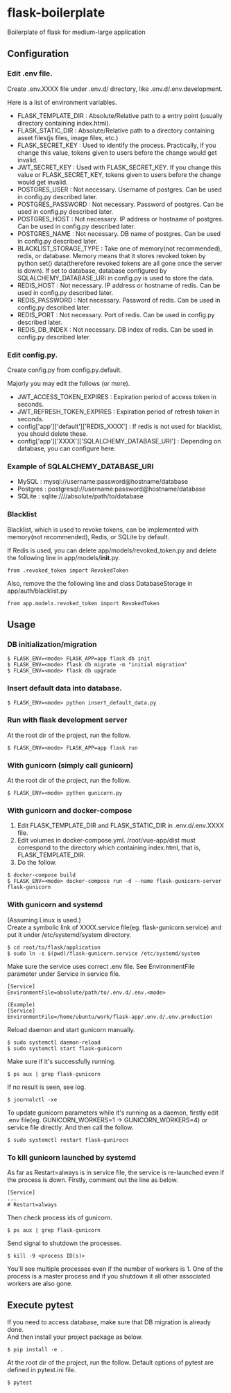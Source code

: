 # flask-boilerplate
Boilerplate of flask for medium-large application

## Configuration
### Edit .env file.
Create .env.XXXX file under .env.d/ directory, like .env.d/.env.development.

Here is a list of environment variables.
* FLASK_TEMPLATE_DIR : Absolute/Relative path to a entry point (usually directory containing index.html).
* FLASK_STATIC_DIR : Absolute/Relative path to a directory containing asset files(js files, image files, etc.)
* FLASK_SECRET_KEY : Used to identify the process. Practically, if you change this value, tokens given to users before the change would get invalid.
* JWT_SECRET_KEY : Used with FLASK_SECRET_KEY. If you change this value or FLASK_SECRET_KEY, tokens given to users before the change would get invalid.
* POSTGRES_USER : Not necessary. Username of postgres. Can be used in config.py described later.
* POSTGRES_PASSWORD : Not necessary. Password of postgres. Can be used in config.py described later.
* POSTGRES_HOST : Not necessary. IP address or hostname of postgres. Can be used in config.py described later.
* POSTGRES_NAME : Not necessary. DB name of postgres. Can be used in config.py described later.
* BLACKLIST_STORAGE_TYPE : Take one of memory(not recommended), redis, or database. Memory means that it stores revoked token by python set() data(therefore revoked tokens are all gone once the server is down). If set to database, database configured by SQLALCHEMY_DATABASE_URI in config.py is used to store the data.
* REDIS_HOST : Not necessary. IP address or hostname of redis. Can be used in config.py described later.
* REDIS_PASSWORD : Not necessary. Password of redis. Can be used in config.py described later.
* REDIS_PORT : Not necessary. Port of redis. Can be used in config.py described later.
* REDIS_DB_INDEX : Not necessary. DB index of redis. Can be used in config.py described later.

### Edit config.py.
Create config.py from config.py.default.

Majorly you may edit the follows (or more).
* JWT_ACCESS_TOKEN_EXPIRES : Expiration period of access token in seconds.
* JWT_REFRESH_TOKEN_EXPIRES : Expiration period of refresh token in seconds.
* config\['app'\]\['default'\]\['REDIS_XXXX'\] : If redis is not used for blacklist, you should delete these.
* config\['app'\]\['XXXX'\]\['SQLALCHEMY_DATABASE_URI'\] : Depending on database, you can configure here.

### Example of SQLALCHEMY_DATABASE_URI
* MySQL : mysql://username:password@hostname/database
* Postgres : postgresql://username:password@hostname/database
* SQLite : sqlite:////absolute/path/to/database

### Blacklist
Blacklist, which is used to revoke tokens, can be implemented with memory(not recommended), 
Redis, or SQLite by default.

If Redis is used, you can delete app/models/revoked_token.py and delete the following line
in app/models/__init__.py.
```
from .revoked_token import RevokedToken
```
Also, remove the the following line and class DatabaseStorage in app/auth/blacklist.py
```
from app.models.revoked_token import RevokedToken
```

## Usage
### DB initialization/migration
```
$ FLASK_ENV=<mode> FLASK_APP=app flask db init
$ FLASK_ENV=<mode> flask db migrate -m "initial migration"
$ FLASK_ENV=<mode> flask db upgrade
```

### Insert default data into database.
```
$ FLASK_ENV=<mode> python insert_default_data.py
```

### Run with flask development server
At the root dir of the project, run the follow.
```
$ FLASK_ENV=<mode> FLASK_APP=app flask run
```

### With gunicorn (simply call gunicorn)
At the root dir of the project, run the follow.
```
$ FLASK_ENV=<mode> python gunicorn.py
```

### With gunicorn and docker-compose
1. Edit FLASK_TEMPLATE_DIR and FLASK_STATIC_DIR in .env.d/.env.XXXX file.
2. Edit volumes in docker-compose.yml. /root/vue-app/dist must correspond to the directory which containing index.html, that is, FLASK_TEMPLATE_DIR.
3. Do the follow.
```
$ docker-compose build
$ FLASK_ENV=<mode> docker-compose run -d --name flask-gunicorn-server flask-gunicorn
```

### With gunicorn and systemd
(Assuming Linux is used.)<br>
Create a symbolic link of XXXX.service file(eg. flask-gunicorn.service) and put it under /etc/systemd/system directory.
```
$ cd root/to/flask/application
$ sudo ln -s $(pwd)/flask-gunicorn.service /etc/systemd/system
```

Make sure the service uses correct .env file. See EnvironmentFile parameter under Service in service file.
```
[Service]
EnvironmentFile=absolute/path/to/.env.d/.env.<mode>

(Example)
[Service]
EnvironmentFile=/home/ubuntu/work/flask-app/.env.d/.env.production
```

Reload daemon and start gunicorn manually.
```
$ sudo systemctl daemon-reload
$ sudo systemctl start flask-gunicorn
```

Make sure if it's successfully running.
```
$ ps aux | grep flask-gunicorn
```

If no result is seen, see log.
```
$ journalctl -xe
```

To update gunicorn parameters while it's running as a daemon, firstly edit .env file(eg. GUNICORN_WORKERS=1 -> GUNICORN_WORKERS=4) or service file directly. And then call the follow.
```
$ sudo systemctl restart flask-gunirocn
```

### To kill gunicorn launched by systemd
As far as Restart=always is in service file, the service is re-launched even if the process is down. Firstly, comment out the line as below.
```
[Service]
...
# Restart=always
```
Then check process ids of gunicorn.
```
$ ps aux | grep flask-gunicorn
```
Send signal to shutdown the processes.
```
$ kill -9 <process ID(s)>
```
You'll see multiple processes even if the number of workers is 1. One of the process is a master process and if you shutdown it all other associated workers are also gone.

## Execute pytest
If you need to access database, make sure that DB migration is already done.<br>
And then install your project package as below.
```
$ pip install -e .
```
At the root dir of the project, run the follow. Default options of pytest are defined in pytest.ini file.
```
$ pytest
```
